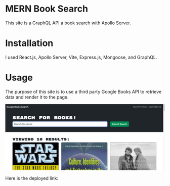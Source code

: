 # MERN Book Search

This site is a GraphQL API a book search with Apollo Server.

# Installation
I used React.js, Apollo Server, Vite, Express.js, Mongoose, and GraphQL.

# Usage
The purpose of this site is to use a third party Google Books API to retrieve data and render it to the page. 

![Screenshot-of-site](./Assets/Screen%20Shot%202023-11-20%20at%209.34.40%20PM.png)

Here is the deployed link: